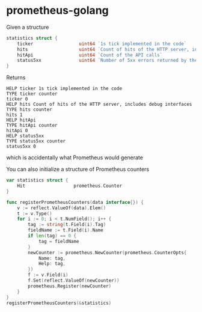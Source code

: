 # prometheus-golang


Given a structure 

```Go
statistics struct {
	ticker                 uint64 `1s tick implemented in the code`
	hits                   uint64 `Count of hits of the HTTP server, includes debug interfaces`
	hitApi                 uint64 `Count of the API calls`
	status5xx              uint64 `Number of 5xx errors returned by the API`
}
```

Returns

	HELP ticker 1s tick implemented in the code
	TYPE ticker counter
	ticker 0
	HELP hits Count of hits of the HTTP server, includes debug interfaces
	TYPE hits counter
	hits 1
	HELP hitApi 
	TYPE hitApi counter
	hitApi 0
	HELP status5xx 
	TYPE status5xx counter
	status5xx 0

which is accidentally what Prometheus would generate 

You can also initialize a structure of Prometheus counters 

```Go
var statistics struct {
	Hit                  prometheus.Counter
}

func registerPrometheusCounters(data interface{}) {
	v := reflect.ValueOf(data).Elem()
	t := v.Type()
	for i := 0; i < t.NumField(); i++ {
		tag := string(t.Field(i).Tag)
		fieldName := t.Field(i).Name
		if len(tag) == 0 {
			tag = fieldName
		}
		newCounter := prometheus.NewCounter(prometheus.CounterOpts{
			Name: tag,
			Help: tag,
		})
		f := v.Field(i)
		f.Set(reflect.ValueOf(newCounter))
		prometheus.Register(newCounter)
	}
}
registerPrometheusCounters(&statistics)
```

